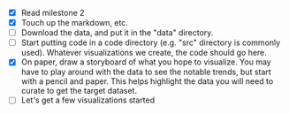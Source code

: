 - [x] Read milestone 2
- [x] Touch up the markdown, etc.
- [ ] Download the data, and put it in the "data" directory.
- [ ] Start putting code in a code directory (e.g. "src" directory is commonly used). Whatever visualizations we create, the code should go here.
- [x] On paper, draw a storyboard of what you hope to visualize.  You may have to play around with the data to see the notable trends, but start with a pencil and paper.  This helps highlight the data you will need to curate to get the target dataset.
- [ ] Let's get a few visualizations started
